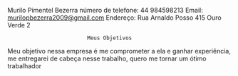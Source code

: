 Murilo Pimentel Bezerra 
                                    número de telefone: 44 984598213
Email: murilopbezerra2009@gmail.com
Endereço: Rua Arnaldo Posso 415 Ouro Verde 2

                             Meus Objetivos

  Meu objetivo nessa empresa é me comprometer a ela e ganhar experiência,
  me entregarei de cabeça nesse trabalho, quero me tornar um ótimo 
  trabalhador 
